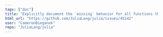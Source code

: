 ```yaml
---
tags: ["doc"]
title: "Explicitly document the `missing` behavior for all functions that handle `missing` values"
html_url: "https://github.com/JuliaLang/julia/issues/45142"
user: "CameronBieganek"
repo: "JuliaLang/julia"
---
```


